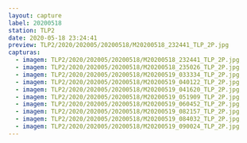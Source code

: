 ```yaml
---
layout: capture
label: 20200518
station: TLP2
date: 2020-05-18 23:24:41
preview: TLP2/2020/202005/20200518/M20200518_232441_TLP_2P.jpg
capturas:
  - imagem: TLP2/2020/202005/20200518/M20200518_232441_TLP_2P.jpg
  - imagem: TLP2/2020/202005/20200518/M20200518_235026_TLP_2P.jpg
  - imagem: TLP2/2020/202005/20200518/M20200519_033334_TLP_2P.jpg
  - imagem: TLP2/2020/202005/20200518/M20200519_040122_TLP_2P.jpg
  - imagem: TLP2/2020/202005/20200518/M20200519_041620_TLP_2P.jpg
  - imagem: TLP2/2020/202005/20200518/M20200519_051909_TLP_2P.jpg
  - imagem: TLP2/2020/202005/20200518/M20200519_060452_TLP_2P.jpg
  - imagem: TLP2/2020/202005/20200518/M20200519_082157_TLP_2P.jpg
  - imagem: TLP2/2020/202005/20200518/M20200519_084032_TLP_2P.jpg
  - imagem: TLP2/2020/202005/20200518/M20200519_090024_TLP_2P.jpg
---
```

